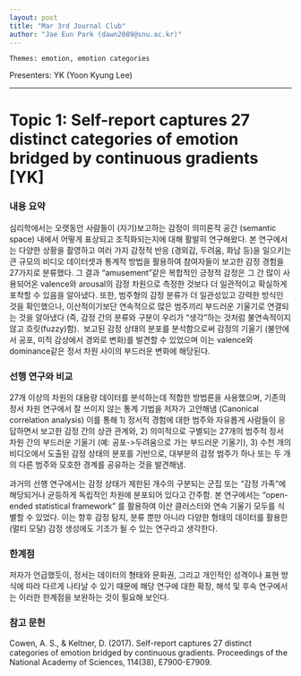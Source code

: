```yaml
---
layout: post
title: "Mar 3rd Journal Club"
author: "Jae Eun Park (dawn2089@snu.ac.kr)"
---
```


    Themes: emotion, emotion categories 


Presenters: YK (Yoon Kyung Lee)  <br>


-----------------


# Topic 1: Self-report captures 27 distinct categories of emotion bridged by continuous gradients [YK]

### **내용 요약**

심리학에서는 오랫동안 사람들이 (자기)보고하는 감정이 의미론적 공간 (semantic space) 내에서 어떻게 표상되고 조직화되는지에 대해 활발히 연구해왔다. 본 연구에서는 다양한 상황을 촬영하고 여러 가지 감정적 반응 (경외감, 두려움, 화남 등)을 일으키는 큰 규모의 비디오 데이터셋과 통계적 방법을 활용하여 참여자들이 보고한 감정 경험을 27가지로 분류했다. 그 결과 “amusement”같은 복합적인 긍정적 감정은 그 간 많이 사용되어온 valence와 arousal의 감정 차원으로 측정한 것보다 더 일관적이고 확실하게 포착할 수 있음을 알아냈다. 또한, 범주형의 감정 분류가 더 일관성있고 강력한 방식인 것을 확인했으나, 이산적이기보단 연속적으로 많은 범주끼리 부드러운 기울기로 연결되는 것을 알아냈다 (즉, 감정 간의 분류와 구분이 우리가 “생각”하는 것처럼 불연속적이지 않고 흐릿(fuzzy)함).  보고된 감정 상태의 분포를 분석함으로써 감정의 기울기 (불안에서 공포, 미적 감상에서 경외로 변화)를 발견할 수 있었으며 이는 valence와 dominance같은 정서 차원 사이의 부드러운 변화에 해당된다.

### **선행 연구와 비교**

27개 이상의 차원의 대용량 데이터를 분석하는데 적합한 방법론을 사용했으며, 기존의 정서 차원 연구에서 잘 쓰이지 않는 통계 기법을 저자가 고안해냄 (Canonical correlation analysis) 이를 통해 1) 정서적 경험에 대한 범주와 자유롭게 사람들이 응답하면서 보고한 감정 간의 상관 관계와, 2) 의미적으로 구별되는 27개의 범주적 정서 차원 간의 부드러운 기울기 (예: 공포->두려움으로 가는 부드러운 기울기), 3) 수천 개의 비디오에서 도출된 감정 상태의 분포를 기반으로, 대부분의 감정 범주가 하나 또는 두 개의 다른 범주와 모호한 경계를 공유하는 것을 발견해냄.

과거의 선행 연구에서는 감정 상태가 제한된 개수의 구분되는 군집 또는 “감정 가족”에 해당되거나 균등하게 독립적인 차원에 분포되어 있다고 간주함. 본 연구에서는 “open-ended statistical framework” 를 활용하여 이산 클러스터와 연속 기울기 모두를 식별할 수 있었다. 이는 향후 감정 탐지, 분류 뿐만 아니라 다양한 형태의 데이터를 활용한 (멀티 모달) 감정 생성에도 기초가 될 수 있는 연구라고 생각한다.

### **한계점**

저자가 언급했듯이, 정서는 데이터의 형태와 문화권, 그리고 개인적인 성격이나 표현 방식에 따라 다르게 나타날 수 있기 때문에 해당 연구에 대한 확장, 해석 및 후속 연구에서는 이러한 한계점을 보완하는 것이 필요해 보인다.

### **참고 문헌**

Cowen, A. S., & Keltner, D. (2017). Self-report captures 27 distinct categories of emotion bridged by continuous gradients. Proceedings of the National Academy of Sciences, 114(38), E7900-E7909.
